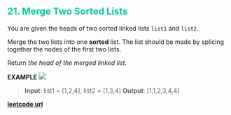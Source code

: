 <h2 style="color:#0C9;">21. Merge Two Sorted Lists</h2>

You are given the heads of two sorted linked lists `list1` and `list2`.

Merge the two lists into one **sorted** list. The list should be made by splicing together the nodes of the first two lists.

Return _the head of the merged linked list_.

**EXAMPLE**
![](https://assets.leetcode.com/uploads/2020/10/03/merge_ex1.jpg)
>**Input**: list1 = [1,2,4], list2 = [1,3,4]
**Output**: [1,1,2,3,4,4]

**[leetcode url](https://leetcode.com/problems/merge-two-sorted-lists/description)**